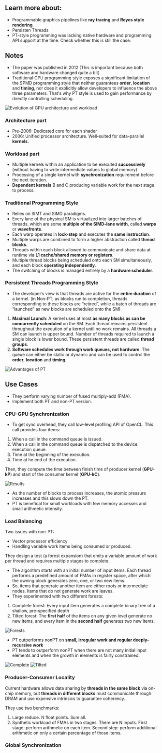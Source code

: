 ## Learn more about:
* Programmable graphics pipelines like **ray tracing** and **Reyes style rendering**.
* Persisten Threads
* PT-style programming was lacking native hardware and programming API support at the time. Check whether this is still the case.

## Notes

* The paper was published in 2012 (This is important because both software and hardware changed quite a bit)
* Traditional GPU programming style exposes a significant limitation of the SPMD programming style that neither guarantees **order**, **location** and **timing**, nor does it explicitly allow developers to influence the above three parameters. That's why PT style is used to gain performance by directly controlling scheduling.


![Evolution of GPU architecture and workload](figures/Evolution.png)

### Architecture part
* Pre-2006: Dedicated core for each shader
* 2006: Unified processor architecture. Well-suited for data-parallel **kernels**.

### Workload part
* Multiple kernels within an application to be executed **successively** (without having to write intermediate values to global memory)
* Processing of a single kernel with **synchronization** requirement before the next iteration.
* **Dependent kernels** B and C producing variable work for the next stage to process.


### Traditional Programming Style
* Relies on SIMT and SIMD paradigms.
* Every lane of the physical SM is virtualized into larger batches of threads, which are some **multiple of the SIMD-lane width**, called **warps** or **wavefronts**.
* Each warp operates in **lock-step** and executes the **same instruction**.
* Multiple warps are combined to form a higher abstraction called **thread blocks**.
* Threads within each block allowed to communicate and share data at runtime via **L1 cache/shared memory or registers**.
* Multiple thread blocks being scheduled onto each SM simultaneously, and each block **operating independently**.
* The switching of blocks is managed entirely by a **hardware scheduler**.

### Persistent Threads Programming Style
* The developer’s view is that threads are active for the **entire duration** of a kernel. (in Non-PT, as blocks run to completion, threads corresponding to these blocks are “retired”, while a batch of threads are “launched” as new blocks are scheduled onto the SM)
1. **Maximal Launch**: A kernel uses at most **as many blocks as can be concurrently scheduled** on the SM. Each thread remains persistent throughout the execution of a kernel until no work remains. All threads a SM can launch is upper bound. Number of threads required to launch a single block is lower bound. These persistent threads are called **thread groups**.
2. **Software schedules work through work queues, not hardware**. The queue can either be static or dynamic and can be used to control the **order**, **location** and **timing**.

![Advantages of PT](figures/advantages.png)

## Use Cases
* They perform varying number of fused multiply-add (FMA).
* Implement both PT and non-PT version.
### CPU-GPU Synchronization
* To get sync overhead, they call low-level profiling API of OpenCL. This call provides four items:
1. When a call in the command queue is issued.
2. When a call in the command queue is dispatched to the device execution queue.
3. Time at the beginning of the execution.
4. Time at he end of the execution.

Then, they compute the time between finish time of producer kernel (**GPU-kP**) and start of the consumer kernel (**GPU-kC**).

![Results](figures/sync.png)

* As the number of blocks to process increases, the atomic pressure increases and this slows down the PT.
* PT is benefical for small workloads with few memory accesses and small arithmetic intensity.

### Load Balancing

Two issues with non-PT:
-  Vector processor efficiency
-  Handling variable work items being consumed or produced.

They design a test (a forest expansion) that emits a variable amount of work per thread and requires multiple stages to complete.

* The algorithm starts with an initial number of input items. Each thread performs a predefined
amount of FMAs in register space, after which the owning block generates zero, one, or two new items. 
* So, items that generate another item are either roots or intermediate nodes. Items that do not generate work are leaves.
* They experimented with two different forests: 
1. Complete forest: Every input item generates a complete binary tree of a shallow, pre-specified depth 
2. Tilted forest: The **first half** of the items on any given level generate no new items, and every item in the **second half** generates two new items.

![Forests](figures/forest.png)

* PT outperforms nonPT on **small, irregular work and regular deeply-recursive work**
* PT tends to outperform nonPT when there are not many initial input elements and when the growth in elements is fairly constrained.

![Complete](figures/complete.png)
![Tilted](figures/tilted.png)


### Producer-Consumer Locality
Current hardware allows data sharing by **threads in the same block** via on-chip memory, but **threads in different blocks** must communicate through DRAM and use expensive intrinsics to guarantee coherency.

They use two benchmarks:
1. Large reduce. N float points. Sum all.
2. Synthetic workload of FMAs in two stages. There are N inputs. First stage: perform arithmetic on each item. Second step: perform additional arithmetic on only a certain percentage of those items.


### Global Synchronization